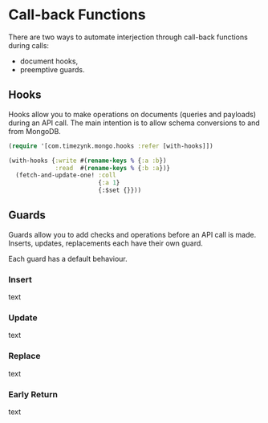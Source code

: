 # Call-back Functions

There are two ways to automate interjection through call-back functions during calls:
* document hooks,
* preemptive guards.

## Hooks

Hooks allow you to make operations on documents (queries and payloads) during an API call. The main intention is to allow schema conversions to and from MongoDB.

```clojure
(require '[com.timezynk.mongo.hooks :refer [with-hooks]])

(with-hooks {:write #(rename-keys % {:a :b})
             :read  #(rename-keys % {:b :a})}
  (fetch-and-update-one! :coll
                         {:a 1}
                         {:$set {}}))
```

## Guards

Guards allow you to add checks and operations before an API call is made. Inserts, updates, replacements each have their own guard.

Each guard has a default behaviour.

### Insert

text

### Update

text

### Replace

text

### Early Return

text
